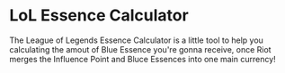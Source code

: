 # LoL Essence Calculator

The League of Legends Essence Calculator is a little tool to help you calculating the amout of Blue Essence you're gonna receive, once Riot merges the Influence Point and Bluce Essences into one main currency!
